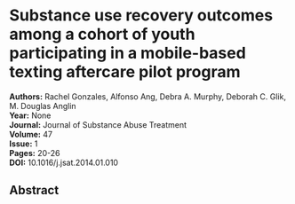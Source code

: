 # Substance use recovery outcomes among a cohort of youth participating in a mobile-based texting aftercare pilot program

**Authors:** Rachel Gonzales, Alfonso Ang, Debra A. Murphy, Deborah C. Glik, M. Douglas Anglin  
**Year:** None  
**Journal:** Journal of Substance Abuse Treatment  
**Volume:** 47  
**Issue:** 1  
**Pages:** 20-26  
**DOI:** 10.1016/j.jsat.2014.01.010  

## Abstract


